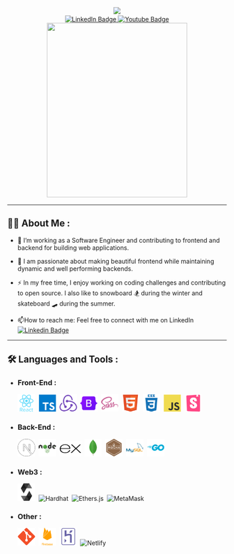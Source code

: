 <div id="header" align="center">
  <img src="https://media.giphy.com/media/M9gbBd9nbDrOTu1Mqx/giphy.gif" width="100"/>
</div>
<div align="center">
<a href="https://www.linkedin.com/in/seth-yates-9ba83b238/">
    <img src="https://img.shields.io/badge/LinkedIn-blue?style=for-the-badge&logo=linkedin&logoColor=white" alt="LinkedIn Badge"/>
  </a>
  <a href="https://seth-yates.com/">
    <img src="https://img.shields.io/badge/Portfolio-grey?style=for-the-badge&logo=youtube&logoColor=white" alt="Youtube Badge"/>
  </a>
</div>


<div id="header" align="center">
  <img src="https://media.giphy.com/media/dWesBcTLavkZuG35MI/giphy.gif" width="80%" height="400"/>
</div>

 
 
  ---
  ## :man_technologist: About Me :

- :telescope: I’m working as a Software Engineer and contributing to frontend and backend for building web applications.

- :seedling: I am passionate about making beautiful frontend while maintaining dynamic and well performing backends.

- :zap: In my free time, I enjoy working on coding challenges and contributing to open source. I also like to snowboard :snowboarder: during the winter and skateboard :skateboard: during the summer.

- :mailbox:How to reach me: Feel free to connect with me on LinkedIn [![Linkedin Badge](https://img.shields.io/badge/-Seth-blue?style=flat&logo=Linkedin&logoColor=white)](https://www.linkedin.com/in/seth-yates-9ba83b238)

---

## :hammer_and_wrench: Languages and Tools :
- ### Front-End :
  <img src="https://github.com/devicons/devicon/blob/master/icons/react/react-original-wordmark.svg" title="React" alt="React" width="40" height="40"/>&nbsp;
  <img src="https://github.com/devicons/devicon/blob/master/icons/typescript/typescript-plain.svg" title="typescript" alt="typescript" width="40" height="40"/>&nbsp;
  <img src="https://github.com/devicons/devicon/blob/master/icons/redux/redux-original.svg" title="Redux" alt="Redux " width="40" height="40"/>&nbsp;
  <img src="https://github.com/devicons/devicon/blob/master/icons/bootstrap/bootstrap-original.svg" title="Bootstrap" alt="Bootstrap" width="40" height="40"/>&nbsp;
  <img src="https://github.com/devicons/devicon/blob/master/icons/sass/sass-original.svg" title="Sass" alt="Sass" width="40" height="40"/>&nbsp;
  <img src="https://github.com/devicons/devicon/blob/master/icons/html5/html5-original.svg" title="HTML5" alt="HTML" width="40" height="40"/>&nbsp;
  <img src="https://github.com/devicons/devicon/blob/master/icons/css3/css3-plain-wordmark.svg"  title="CSS3" alt="CSS" width="40" height="40"/>&nbsp;
  <img src="https://github.com/devicons/devicon/blob/master/icons/javascript/javascript-original.svg" title="Javascript" alt="Javascript" width="40" height="40"/>&nbsp;
  <img src="https://github.com/devicons/devicon/blob/master/icons/storybook/storybook-original.svg"  title="storybook" alt="storybook" width="40" height="40"/>&nbsp;
  
  
- ### Back-End :
  <img src="https://github.com/devicons/devicon/blob/master/icons/nextjs/nextjs-line.svg" title="Next.js" alt="Next.js" width="40" height="40"/>&nbsp;
  <img src="https://github.com/devicons/devicon/blob/master/icons/nodejs/nodejs-original-wordmark.svg" title="NodeJS" alt="NodeJS" width="40" height="40"/>&nbsp;
  <img src="https://github.com/devicons/devicon/blob/master/icons/express/express-original.svg" title="Express" alt="Express" width="50" height="35"/>&nbsp;
  <img src="https://github.com/devicons/devicon/blob/master/icons/mongodb/mongodb-original.svg" title="MongoDB" alt="MongoDB" width="40" height="40"/>&nbsp;
  <img src="https://github.com/devicons/devicon/blob/master/icons/mocha/mocha-plain.svg" title="Mocha" alt="Mocha" width="40" height="40"/>&nbsp;
  <img src="https://github.com/devicons/devicon/blob/master/icons/mysql/mysql-original-wordmark.svg" title="MySQL"  alt="MySQL" width="40" height="40"/>&nbsp;
  <img src="https://github.com/devicons/devicon/blob/master/icons/go/go-original-wordmark.svg" title="go"  alt="go" width="40" height="40"/>&nbsp;
 
- ### Web3 : 
  <img src="https://github.com/devicons/devicon/blob/master/icons/solidity/solidity-original.svg" title="Solidity" alt="Solidity" width="40" height="40"/>&nbsp;
  <img src="https://seeklogo.com/images/H/hardhat-logo-888739EBB4-seeklogo.com.png" title="Hardhat" alt="Hardhat" width="40" height="30"/>&nbsp;
  <img src="https://seeklogo.com/images/E/ethers-logo-D5B86204D8-seeklogo.com.png" title="Ethers.js" alt="Ethers.js" width="50" height="35"/>&nbsp;
   <img src="https://seeklogo.com/images/M/metamask-logo-09EDE53DBD-seeklogo.com.png" title="MetaMask" alt="MetaMask" width="40" height="40"/>&nbsp;
  

- ### Other :
   
  <img src="https://github.com/devicons/devicon/blob/master/icons/git/git-original.svg" title="Git" alt="Git" width="40" height="40"/>&nbsp;
  <img src="https://github.com/devicons/devicon/blob/master/icons/firebase/firebase-plain-wordmark.svg" title="Firebase" alt="Firebase" width="40" height="40"/>&nbsp;
  <img src="https://github.com/devicons/devicon/blob/master/icons/heroku/heroku-original.svg" title="Heroku" alt="Heroku" width="40" height="40"/>&nbsp;
  <img src="https://www.netlify.com/v3/img/components/logomark.png" title="Netlify" alt="Netlify" width="40" height="40"/>&nbsp;
 


